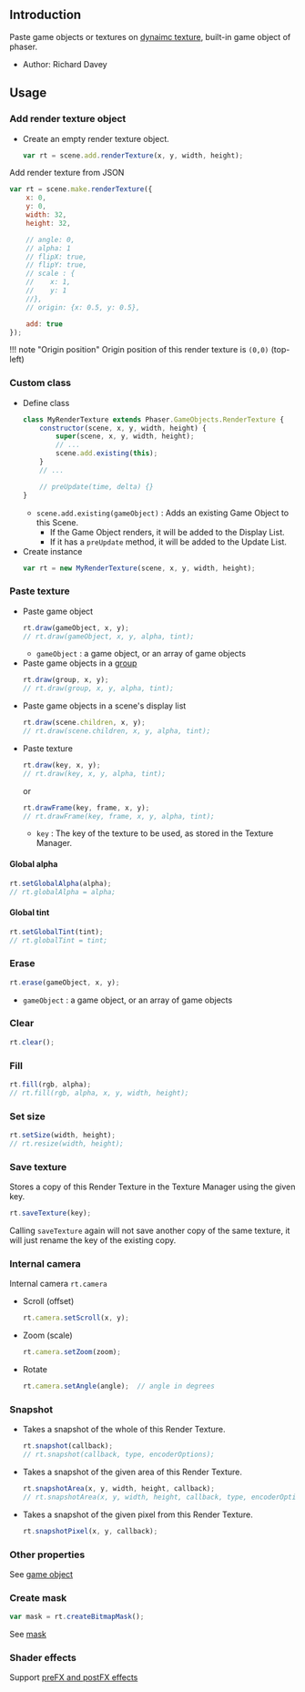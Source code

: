 ## Introduction

Paste game objects or textures on [dynaimc texture](dynamic-texture.md), built-in game object of phaser.

- Author: Richard Davey

## Usage

### Add render texture object

- Create an empty render texture object.
    ```javascript
    var rt = scene.add.renderTexture(x, y, width, height);
    ```

Add render texture from JSON

```javascript
var rt = scene.make.renderTexture({
    x: 0,
    y: 0,
    width: 32,
    height: 32,

    // angle: 0,
    // alpha: 1
    // flipX: true,
    // flipY: true,
    // scale : {
    //    x: 1,
    //    y: 1
    //},
    // origin: {x: 0.5, y: 0.5},

    add: true
});
```

!!! note "Origin position"
    Origin position of this render texture is `(0,0)` (top-left)

### Custom class

- Define class
    ```javascript
    class MyRenderTexture extends Phaser.GameObjects.RenderTexture {
        constructor(scene, x, y, width, height) {
            super(scene, x, y, width, height);
            // ...
            scene.add.existing(this);
        }
        // ...

        // preUpdate(time, delta) {}
    }
    ```
    - `scene.add.existing(gameObject)` : Adds an existing Game Object to this Scene.
        - If the Game Object renders, it will be added to the Display List.
        - If it has a `preUpdate` method, it will be added to the Update List.
- Create instance
    ```javascript
    var rt = new MyRenderTexture(scene, x, y, width, height);
    ```

### Paste texture

- Paste game object
    ```javascript
    rt.draw(gameObject, x, y);
    // rt.draw(gameObject, x, y, alpha, tint);
    ```
   - `gameObject` : a game object, or an array of game objects
- Paste game objects in a [group](group.md)
    ```javascript
    rt.draw(group, x, y);
    // rt.draw(group, x, y, alpha, tint);
    ```
- Paste game objects in a scene's display list
    ```javascript
    rt.draw(scene.children, x, y);
    // rt.draw(scene.children, x, y, alpha, tint);
    ```
- Paste texture
    ```javascript
    rt.draw(key, x, y);
    // rt.draw(key, x, y, alpha, tint);
    ```
    or
    ```javascript
    rt.drawFrame(key, frame, x, y);
    // rt.drawFrame(key, frame, x, y, alpha, tint);
    ```
    - `key` : The key of the texture to be used, as stored in the Texture Manager.

#### Global alpha

```javascript
rt.setGlobalAlpha(alpha);
// rt.globalAlpha = alpha;
```

#### Global tint

```javascript
rt.setGlobalTint(tint);
// rt.globalTint = tint;
```

### Erase

```javascript
rt.erase(gameObject, x, y);
```

- `gameObject` : a game object, or an array of game objects

### Clear

```javascript
rt.clear();
```

### Fill

```javascript
rt.fill(rgb, alpha);
// rt.fill(rgb, alpha, x, y, width, height);
```

### Set size

```javascript
rt.setSize(width, height);
// rt.resize(width, height);
```

### Save texture

Stores a copy of this Render Texture in the Texture Manager using the given key.

```javascript
rt.saveTexture(key);
```

Calling `saveTexture` again will not save another copy of the same texture, it will just rename the key of the existing copy.

### Internal camera

Internal camera `rt.camera`

- Scroll (offset)
    ```javascript
    rt.camera.setScroll(x, y);
    ```
- Zoom (scale)
    ```javascript
    rt.camera.setZoom(zoom);
    ```
- Rotate
    ```javascript
    rt.camera.setAngle(angle);  // angle in degrees
    ```

### Snapshot

- Takes a snapshot of the whole of this Render Texture.
    ```javascript
    rt.snapshot(callback);
    // rt.snapshot(callback, type, encoderOptions);
    ```
- Takes a snapshot of the given area of this Render Texture.
    ```javascript
    rt.snapshotArea(x, y, width, height, callback);
    // rt.snapshotArea(x, y, width, height, callback, type, encoderOptions);
    ```
- Takes a snapshot of the given pixel from this Render Texture.
    ```javascript
    rt.snapshotPixel(x, y, callback);
    ```

### Other properties

See [game object](gameobject.md)

### Create mask

```javascript
var mask = rt.createBitmapMask();
```

See [mask](mask.md)

### Shader effects

Support [preFX and postFX effects](shader-builtin.md)
